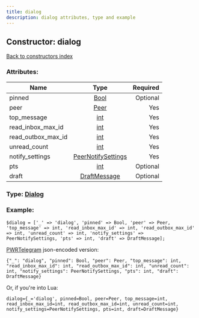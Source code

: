 ```yaml
---
title: dialog
description: dialog attributes, type and example
---
```

## Constructor: dialog  
[Back to constructors index](index.md)



### Attributes:

| Name     |    Type       | Required |
|----------|:-------------:|---------:|
|pinned|[Bool](../types/Bool.md) | Optional|
|peer|[Peer](../types/Peer.md) | Yes|
|top\_message|[int](../types/int.md) | Yes|
|read\_inbox\_max\_id|[int](../types/int.md) | Yes|
|read\_outbox\_max\_id|[int](../types/int.md) | Yes|
|unread\_count|[int](../types/int.md) | Yes|
|notify\_settings|[PeerNotifySettings](../types/PeerNotifySettings.md) | Yes|
|pts|[int](../types/int.md) | Optional|
|draft|[DraftMessage](../types/DraftMessage.md) | Optional|



### Type: [Dialog](../types/Dialog.md)


### Example:

```
$dialog = ['_' => 'dialog', 'pinned' => Bool, 'peer' => Peer, 'top_message' => int, 'read_inbox_max_id' => int, 'read_outbox_max_id' => int, 'unread_count' => int, 'notify_settings' => PeerNotifySettings, 'pts' => int, 'draft' => DraftMessage];
```  

[PWRTelegram](https://pwrtelegram.xyz) json-encoded version:

```
{"_": "dialog", "pinned": Bool, "peer": Peer, "top_message": int, "read_inbox_max_id": int, "read_outbox_max_id": int, "unread_count": int, "notify_settings": PeerNotifySettings, "pts": int, "draft": DraftMessage}
```


Or, if you're into Lua:  


```
dialog={_='dialog', pinned=Bool, peer=Peer, top_message=int, read_inbox_max_id=int, read_outbox_max_id=int, unread_count=int, notify_settings=PeerNotifySettings, pts=int, draft=DraftMessage}

```


